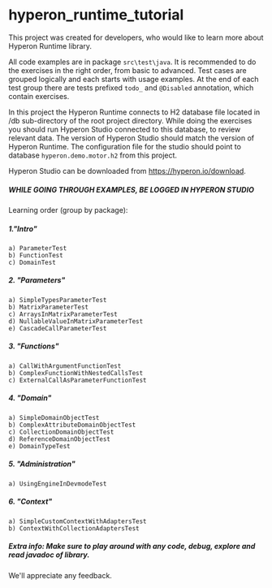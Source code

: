 # hyperon_runtime_tutorial
This project was created for developers, who would like to learn more about Hyperon Runtime library.

All code examples are in package <code>src\test\java</code>.
It is recommended to do the exercises in the right order, from basic to advanced. Test cases are grouped
logically and each starts with usage examples. At the end of each test group there are tests prefixed
<code>todo_</code> and <code>@Disabled</code> annotation, which contain exercises.

In this project the Hyperon Runtime connects to H2 database file located in /db sub-directory of the root
project directory. While doing the exercises you should run Hyperon Studio connected to this database,
to review relevant data. The version of Hyperon Studio should match the version of Hyperon Runtime.
The configuration file for the studio should point to database <code>hyperon.demo.motor.h2</code> from this project.

Hyperon Studio can be downloaded from https://hyperon.io/download.

##### WHILE GOING THROUGH EXAMPLES, BE LOGGED IN HYPERON STUDIO

Learning order (group by package):
##### 1."Intro"
    a) ParameterTest
    b) FunctionTest
    c) DomainTest
    
##### 2. "Parameters"
    a) SimpleTypesParameterTest
    b) MatrixParameterTest
    c) ArraysInMatrixParameterTest
    d) NullableValueInMatrixParameterTest
    e) CascadeCallParameterTest
    
##### 3. "Functions"
    a) CallWithArgumentFunctionTest
    b) ComplexFunctionWithNestedCallsTest
    c) ExternalCallAsParameterFunctionTest
    
##### 4. "Domain"
    a) SimpleDomainObjectTest
    b) ComplexAttributeDomainObjectTest
    c) CollectionDomainObjectTest
    d) ReferenceDomainObjectTest
    e) DomainTypeTest
    
##### 5. "Administration"
    a) UsingEngineInDevmodeTest
    
##### 6. "Context"
    a) SimpleCustomContextWithAdaptersTest
    b) ContextWithCollectionAdaptersTest


##### Extra info: Make sure to play around with any code, debug, explore and read javadoc of library.

We'll appreciate any feedback.
